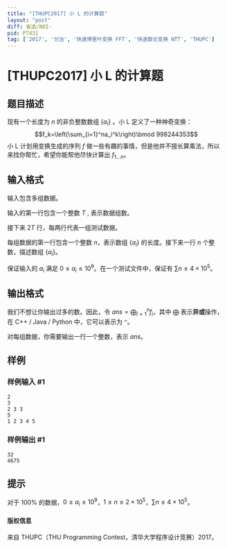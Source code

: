 ```yaml
---
title: "[THUPC2017] 小 L 的计算题"
layout: "post"
diff: 省选/NOI-
pid: P7431
tag: ['2017', '分治', '快速傅里叶变换 FFT', '快速数论变换 NTT', 'THUPC']
---
```

# [THUPC2017] 小 L 的计算题
## 题目描述

现有一个长度为 $n$ 的非负整数数组 $\{a_i\}$ 。小 L 定义了一种神奇变换：
$$f_k=\left(\sum_{i=1}^na_i^k\right)\bmod 998244353$$
小 L 计划用变换生成的序列 $f$ 做一些有趣的事情，但是他并不擅长算乘法，所以来找你帮忙，希望你能帮他尽快计算出 $f_{1\dots n}$。
## 输入格式

输入包含多组数据。

输入的第一行包含一个整数 $T$ , 表示数据组数。

接下来 $2T$ 行，每两行代表一组测试数据。

每组数据的第一行包含一个整数 $n$，表示数组 $\{a_i\}$ 的长度。接下来一行 $n$ 个整数，描述数组 $\{a_i\}$。

保证输入的 $a_i$ 满足 $0\le a_i\le10^9$。在一个测试文件中，保证有 $\sum n\le 4\times 10^5$。
## 输出格式

我们不想让你输出过多的数。因此，令 $ans=\bigoplus_{i=1}^{n}f_i$，其中 $\bigoplus$ 表示**异或**操作，在 C++ / Java / Python 中，它可以表示为 `^`。

对每组数据，你需要输出一行一个整数，表示 $ans$。
## 样例

### 样例输入 #1
```
2
3
2 3 3
5
1 2 3 4 5
```
### 样例输出 #1
```
32
4675
```
## 提示

对于 $100\%$ 的数据，$0\le a_i\le10^9$，$1\le n\le 2\times 10^5$，$\sum n\le 4\times 10^5$。

#### 版权信息
来自 THUPC（THU Programming Contest，清华大学程序设计竞赛）2017。
